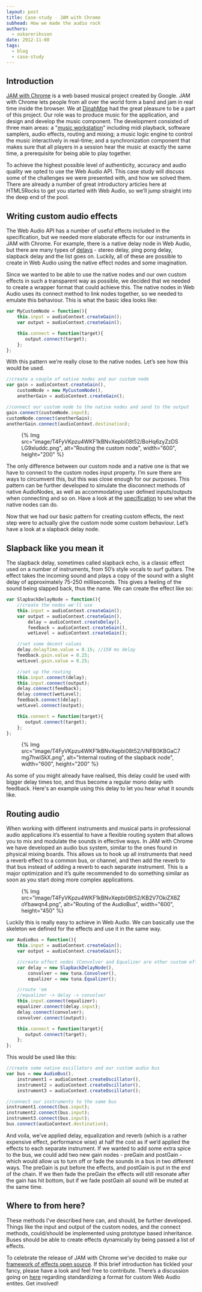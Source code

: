 ```yaml
---
layout: post
title: Case-study - JAM with Chrome
subhead: How we made the audio rock
authors:
  - oskareriksson
date: 2012-11-08
tags:
  - blog
  - case-study
---
```


## Introduction

[JAM with Chrome](http://www.jamwithchrome.com) is a web based musical project created by Google. JAM with Chrome lets people from all over the world form a band and jam in real time inside the browser. We at [DinahMoe](http://www.dinahmoe.com/) had the great pleasure to be a part of this project. Our role was to produce music for the application, and design and develop the music component. The development consisted of three main areas: a "[music workstation](http://en.wikipedia.org/wiki/Music_Workstation)" including midi playback, software samplers, audio effects, routing and mixing; a music logic engine to control the music interactively in real-time; and a synchronization component that makes sure that all players in a session hear the music at exactly the same time, a prerequisite for being able to play together.

To achieve the highest possible level of authenticity, accuracy and audio quality we opted to use the Web Audio API. This case study will discuss some of the challenges we were presented with, and how we solved them. There are already a number of great introductory articles here at HTML5Rocks to get you started with Web Audio, so we’ll jump straight into the deep end of the pool.

## Writing custom audio effects

The Web Audio API has a number of useful effects included in the specification, but we needed  more elaborate effects for our instruments in JAM with Chrome. For example, there is a native delay node in Web Audio, but there are many types of [delays](http://en.wikipedia.org/wiki/Delay_(audio_effect)) - stereo delay, ping pong delay, slapback delay and the list goes on. Luckily, all of these are possible to create in Web Audio using the native effect nodes and some imagination.

Since we wanted to be able to use the native nodes and our own custom effects in such a transparent way as possible, we decided that we needed to create a wrapper format that could  achieve this. The native nodes in Web Audio uses its connect method to link nodes together, so we needed to emulate this behaviour. This is what the basic idea looks like:

```js
var MyCustomNode = function(){
    this.input = audioContext.createGain();
    var output = audioContext.createGain();

    this.connect = function(target){
       output.connect(target);
    };
};
```

With this pattern we’re really close to the native nodes. Let’s see how this would be used.

```js
//create a couple of native nodes and our custom node
var gain = audioContext.createGain(),
    customNode = new MyCustomNode(),
    anotherGain = audioContext.createGain();

//connect our custom node to the native nodes and send to the output
gain.connect(customNode.input);
customNode.connect(anotherGain);
anotherGain.connect(audioContext.destination);
```
<figure>
{% Img src="image/T4FyVKpzu4WKF1kBNvXepbi08t52/BoHq6zyZzDSLG9xluddc.png", alt="Routing the custom node", width="600", height="200" %}
</figure>


The only difference between our custom node and a native one is that we have to connect to the custom nodes input property. I’m sure there are ways to circumvent this, but this was close enough for our purposes. This pattern can be further developed to simulate the disconnect methods of native AudioNodes, as well as accommodating user defined inputs/outputs when connecting and so on. Have a look at the [specification](https://dvcs.w3.org/hg/audio/raw-file/tip/webaudio/specification.html#AudioNode-section) to see what the native nodes can do.

Now that we had our basic pattern for creating custom effects, the next step were to actually give the custom node some custom behaviour. Let’s have a look at a slapback delay node.

## Slapback like you mean it

The slapback delay, sometimes called slapback echo, is a classic effect used on a number of instruments, from 50’s style vocals to surf guitars. The effect takes the incoming sound and plays a copy of the sound with a slight delay of approximately 75-250 milliseconds. This gives a feeling of the sound being slapped back, thus the name. We can create the effect like so:

```js
var SlapbackDelayNode = function(){
    //create the nodes we'll use
    this.input = audioContext.createGain();
    var output = audioContext.createGain(),
        delay = audioContext.createDelay(),
        feedback = audioContext.createGain(),
        wetLevel = audioContext.createGain();

    //set some decent values
    delay.delayTime.value = 0.15; //150 ms delay
    feedback.gain.value = 0.25;
    wetLevel.gain.value = 0.25;

    //set up the routing
    this.input.connect(delay);
    this.input.connect(output);
    delay.connect(feedback);
    delay.connect(wetLevel);
    feedback.connect(delay);
    wetLevel.connect(output);

    this.connect = function(target){
       output.connect(target);
    };
};
```

<figure>
{% Img src="image/T4FyVKpzu4WKF1kBNvXepbi08t52/VNFB0KBGaC7mg7hwiSkX.png", alt="Internal routing of the slapback node", width="600", height="200" %}
</figure>

As some of you might already have realised, this delay could be used with bigger delay times too, and thus become a regular mono delay with feedback. Here's an example using this delay to let you hear what it sounds like. 

## Routing audio

When working with different instruments and musical parts in professional audio applications it’s essential to have a flexible routing system that allows you to mix and modulate the sounds in effective ways. In JAM with Chrome we have developed an audio bus system, similar to the ones found in physical mixing boards. This allows us to hook up all instruments that need a reverb effect to a common bus, or channel, and then add the reverb to that bus instead of adding a reverb to each separate instrument. This is a major optimization and it’s quite recommended to do something similar as soon as you start doing more complex applications.

<figure>
{% Img src="image/T4FyVKpzu4WKF1kBNvXepbi08t52/KB2V7OkiZX6ZoYbawqn4.png", alt="Routing of the AudioBus", width="600", height="450" %}
</figure>


Luckily this is really easy to achieve in Web Audio. We can basically use the skeleton we defined for the effects and use it in the same way.

```js
var AudioBus = function(){
    this.input = audioContext.createGain();
    var output = audioContext.createGain();

    //create effect nodes (Convolver and Equalizer are other custom effects from the library presented at the end of the article)
    var delay = new SlapbackDelayNode(),
        convolver = new tuna.Convolver(),
        equalizer = new tuna.Equalizer();

    //route 'em
    //equalizer -> delay -> convolver
    this.input.connect(equalizer);
    equalizer.connect(delay.input);
    delay.connect(convolver);
    convolver.connect(output);

    this.connect = function(target){
       output.connect(target);
    };
};
```

This would be used like this:

```js
//create some native oscillators and our custom audio bus
var bus = new AudioBus(),
    instrument1 = audioContext.createOscillator(),
    instrument2 = audioContext.createOscillator(),
    instrument3 = audioContext.createOscillator();

//connect our instruments to the same bus
instrument1.connect(bus.input);
instrument2.connect(bus.input);
instrument3.connect(bus.input);
bus.connect(audioContext.destination);
```

And voila, we’ve applied delay, equalization and reverb (which is a rather expensive effect, performance wise) at half the cost as if we’d applied the effects to each separate instrument. If we wanted to add some extra spice to the bus, we could add two new gain nodes - preGain and postGain - which would allow us to turn off or fade the sounds in a bus in two different ways. The preGain is put before the effects, and postGain is put in the end of the chain. If we then fade the preGain the effects will still resonate after the gain has hit bottom, but if we fade postGain all sound will be muted at the same time.

## Where to from here?

These methods I’ve described here can, and should, be further developed. Things like the input and output of the custom nodes, and the connect methods, could/should be implemented using prototype based inheritance. Buses should be able to create effects dynamically by being passed a list of effects. 

To celebrate the release of JAM with Chrome we’ve decided to make our [framework of effects open source](https://github.com/Dinahmoe/tuna). If this brief introduction has tickled your fancy, please have a look and feel free to contribute. There’s a discussion going on [here](https://github.com/h5bp/lazyweb-requests/issues/82) regarding standardizing a format for custom Web Audio entites. Get involved!